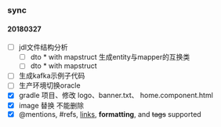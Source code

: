 ### sync

#### 20180327

- [ ] jdl文件结构分析
  - [ ] dto * with mapstruct
        生成entity与mapper的互换类
  - [ ] dto * with mapstruct
- [ ] 生成kafka示例子代码
- [ ] 生产环境切换oracle
- [x] gradle 项目、修改 logo、banner.txt、 home.component.html
- [x] image 替换 不能删除
- [x] @mentions, #refs, [links](), **formatting**, and <del>tags</del> supported

